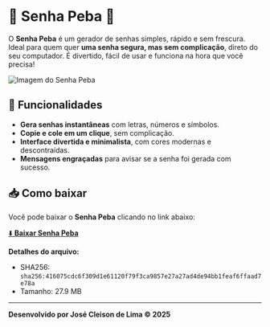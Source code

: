 # 🔑 Senha Peba 🔑

O **Senha Peba** é um gerador de senhas simples, rápido e sem frescura. Ideal para quem quer **uma senha segura, mas sem complicação**, direto do seu computador. É divertido, fácil de usar e funciona na hora que você precisa!  

![Imagem do Senha Peba](https://github.com/cleisonlima/Senha_Peba/blob/main/senhapeba.png)

## 🚀 Funcionalidades

- **Gera senhas instantâneas** com letras, números e símbolos.  
- **Copie e cole em um clique**, sem complicação.  
- **Interface divertida e minimalista**, com cores modernas e descontraídas.  
- **Mensagens engraçadas** para avisar se a senha foi gerada com sucesso.

## 📥 Como baixar

Você pode baixar o **Senha Peba** clicando no link abaixo:  

[⬇️ **Baixar Senha Peba**](https://github.com/cleisonlima/Senha_Peba/releases/download/v.1/senhapeba.exe) 

**Detalhes do arquivo:**  
- SHA256: `sha256:416075cdc6f309d1e61120f79f3ca9857e27a27ad4de94bb1feaf6ffaad7e78a`  
- Tamanho: 27.9 MB

---

**Desenvolvido por José Cleison de Lima © 2025**

